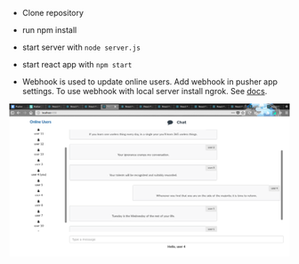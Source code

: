 - Clone repository
- run npm install
- start server with `node server.js`
- start react app with `npm start`

- Webhook is used to update online users. Add webhook in pusher app settings. To use webhook with local server install ngrok. See [docs](https://ngrok.com/docs).

![screen shot](Screenshot.png)
